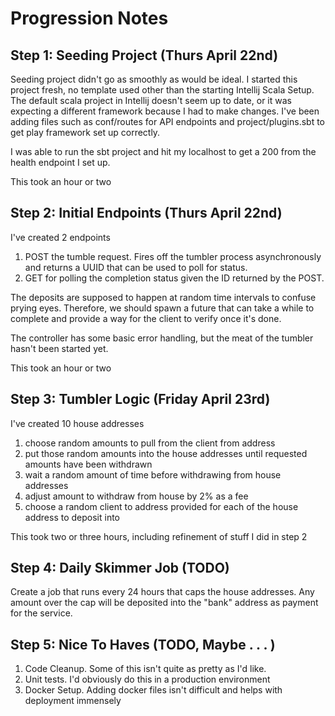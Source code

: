 # Progression Notes

## Step 1: Seeding Project (Thurs April 22nd)
Seeding project didn't go as smoothly as would be ideal. 
I started this project fresh, no template used other than the starting Intellij Scala Setup.
The default scala project in Intellij doesn't seem up to date, or it was expecting a different framework because I had to make changes.
I've been adding files such as conf/routes for API endpoints and project/plugins.sbt to get play framework set up correctly.

I was able to run the sbt project and hit my localhost to get a 200 from the health endpoint I set up.

This took an hour or two

## Step 2: Initial Endpoints (Thurs April 22nd)
I've created 2 endpoints
1) POST the tumble request. Fires off the tumbler process asynchronously and returns a UUID that can be used to poll for status.
2) GET for polling the completion status given the ID returned by the POST.

The deposits are supposed to happen at random time intervals to confuse prying eyes. 
Therefore, we should spawn a future that can take a while to complete
and provide a way for the client to verify once it's done.

The controller has some basic error handling, 
but the meat of the tumbler hasn't been started yet.

This took an hour or two

## Step 3: Tumbler Logic (Friday April 23rd)
I've created 10 house addresses
1) choose random amounts to pull from the client from address
2) put those random amounts into the house addresses until requested amounts have been withdrawn
3) wait a random amount of time before withdrawing from house addresses
4) adjust amount to withdraw from house by 2% as a fee
5) choose a random client to address provided for each of the house address to deposit into

This took two or three hours, including refinement of stuff I did in step 2

## Step 4: Daily Skimmer Job (TODO)
Create a job that runs every 24 hours that caps the house addresses.
Any amount over the cap will be deposited into the "bank" address as payment for the service.

## Step 5: Nice To Haves (TODO, Maybe . . . )
1) Code Cleanup. Some of this isn't quite as pretty as I'd like.
2) Unit tests. I'd obviously do this in a production environment
3) Docker Setup. Adding docker files isn't difficult and helps with deployment immensely 
